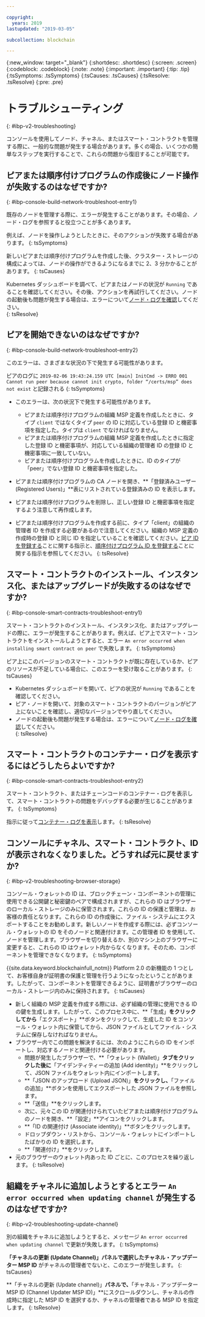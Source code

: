 ```yaml
---

copyright:
  years: 2019
lastupdated: "2019-03-05"

subcollection: blockchain

---
```



{:new_window: target="_blank"}
{:shortdesc: .shortdesc}
{:screen: .screen}
{:codeblock: .codeblock}
{:note: .note}
{:important: .important}
{:tip: .tip}
{:tsSymptoms: .tsSymptoms}
{:tsCauses: .tsCauses}
{:tsResolve: .tsResolve}
{:pre: .pre}

# トラブルシューティング
{: #ibp-v2-troubleshooting}

コンソールを使用してノード、チャネル、またはスマート・コントラクトを管理する際に、一般的な問題が発生する場合があります。多くの場合、いくつかの簡単なステップを実行することで、これらの問題から復旧することが可能です。

## ピアまたは順序付けプログラムの作成後にノード操作が失敗するのはなぜですか?
{: #ibp-console-build-network-troubleshoot-entry1}

既存のノードを管理する際に、エラーが発生することがあります。その場合、ノード・ログを参照すると役立つことが多くあります。  

例えば、ノードを操作しようとしたときに、そのアクションが失敗する場合があります。
{: tsSymptoms}

新しいピアまたは順序付けプログラムを作成した後、クラスター・ストレージの構成によっては、ノードの操作ができるようになるまでに 2、3 分かかることがあります。
{: tsCauses}

Kubernetes ダッシュボードを調べて、ピアまたはノードの状況が `Running` であることを確認してください。その後、アクションを再試行してください。ノードの起動後も問題が発生する場合は、エラーについて[ノード・ログを確認](/docs/services/blockchain/howto/ibp-console-manage.html#ibp-console-manage-console-node-logs)してください。  
{: tsResolve}

## ピアを開始できないのはなぜですか?
{: #ibp-console-build-network-troubleshoot-entry2}

このエラーは、さまざまな状況の下で発生する可能性があります。

ピアのログに `2019-02-06 19:43:24.159 UTC [main] InitCmd -> ERRO 001 Cannot run peer because cannot init crypto, folder “/certs/msp” does not exist` と記録される
{: tsSymptoms}

- このエラーは、次の状況下で発生する可能性があります。
  - ピアまたは順序付けプログラムの組織 MSP 定義を作成したときに、タイプ `client` ではなくタイプ `peer` の ID に対応している登録 ID と機密事項を指定した。タイプは `client` でなければなりません。
  - ピアまたは順序付けプログラムの組織 MSP 定義を作成したときに指定した登録 ID と機密事項が、対応している組織の管理者 ID の登録 ID と機密事項に一致していない。
  - ピアまたは順序付けプログラムを作成したときに、ID のタイプが「peer」でない登録 ID と機密事項を指定した。

- ピアまたは順序付けプログラムの CA ノードを開き、**「登録済みユーザー (Registered Users)」**表にリストされている登録済みの ID を表示します。
- ピアまたは順序付けプログラムを削除し、正しい登録 ID と機密事項を指定するよう注意して再作成します。
- ピアまたは順序付けプログラムを作成する前に、タイプ「client」の組織の管理者 ID を作成する必要があるので注意してください。組織の MSP 定義の作成時の登録 ID と同じ ID を指定していることを確認してください。[ピア ID を登録する](/docs/services/blockchain/howto/ibp-console-build-network.html#ibp-console-build-network-use-CA-org1)ことに関する指示と、[順序付けプログラム ID を登録する](/docs/services/blockchain/howto/ibp-console-build-network.html#ibp-console-build-network-use-CA-orderer)ことに関する指示を参照してください。
{: tsResolve}

## スマート・コントラクトのインストール、インスタンス化、またはアップグレードが失敗するのはなぜですか?
{: #ibp-console-smart-contracts-troubleshoot-entry1}

スマート・コントラクトのインストール、インスタンス化、またはアップグレードの際に、エラーが発生することがあります。例えば、ピア上でスマート・コントラクトをインストールしようとすると、エラー `An error occurred when installing smart contract on peer` で失敗します。
{: tsSymptoms}

ピア上にこのバージョンのスマート・コントラクトが既に存在しているか、ピアのリソースが不足している場合に、このエラーを受け取ることがあります。
{: tsCauses}

- Kubernetes ダッシュボードを開いて、ピアの状況が `Running` であることを確認してください。  
- ピア・ノードを開いて、対象のスマート・コントラクトのバージョンがピア上にないことを確認し、適切なバージョンでやり直してください。
- ノードの起動後も問題が発生する場合は、エラーについて[ノード・ログを確認](/docs/services/blockchain/howto/ibp-console-manage.html#ibp-console-manage-console-node-logs)してください。  
{: tsResolve}

## スマート・コントラクトのコンテナー・ログを表示するにはどうしたらよいですか?
{: #ibp-console-smart-contracts-troubleshoot-entry2}

スマート・コントラクト、またはチェーンコードのコンテナー・ログを表示して、スマート・コントラクトの問題をデバッグする必要が生じることがあります。
{: tsSymptoms}

指示に従って[コンテナー・ログを表示](/docs/services/blockchain/howto/ibp-console-manage.html#ibp-console-manage-console-container-logs)します。
{: tsResolve}

## コンソールにチャネル、スマート・コントラクト、ID が表示されなくなりました。どうすれば元に戻せますか?
{: #ibp-v2-troubleshooting-browser-storage}

コンソール・ウォレットの ID は、ブロックチェーン・コンポーネントの管理に使用できる公開鍵と秘密鍵のペアで構成されますが、これらの ID はブラウザーのローカル・ストレージのみに保管されます。これらの ID の保護と管理は、お客様の責任となります。これらの ID の作成後に、ファイル・システムにエクスポートすることをお勧めします。新しいノードを作成する際には、必ずコンソール・ウォレットの ID をそのノードと関連付けます。この管理者 ID を使用して、ノードを管理します。ブラウザーを切り替えるか、別のマシン上のブラウザーに変更すると、これらの ID はウォレット内からなくなります。そのため、コンポーネントを管理できなくなります。
{: tsSymptoms}

{{site.data.keyword.blockchainfull_notm}} Platform 2.0 の新機能の 1 つとして、お客様自身が証明書の保護と管理を行うようになったということがあります。したがって、コンポーネントを管理できるように、証明書がブラウザーのローカル・ストレージ内のみに保持されます。
{: tsCauses}

- 新しく組織の MSP 定義を作成する際には、必ず組織の管理に使用できる ID の鍵を生成します。したがって、このプロセス中に、**「生成」**をクリックしてから**「エクスポート」**ボタンをクリックして、生成した ID をコンソール・ウォレット内に保管してから、JSON ファイルとしてファイル・システムに保存しなければなりません。
- ブラウザー内でこの問題を解決するには、次のようにこれらの ID をインポートし、対応するノードと関連付ける必要があります。
  - 問題が発生したブラウザーで、**「ウォレット (Wallet)」**タブをクリックした後に**「アイデンティティーの追加 (Add identity)」**をクリックして、JSON ファイルをウォレット内にインポートします。
  - **「JSON のアップロード (Upload JSON)」**をクリックし、**「ファイルの追加」**ボタンを使用してエクスポートした JSON ファイルを参照します。
  - **「送信」**をクリックします。
  - 次に、元々この ID が関連付けられていたピアまたは順序付けプログラムのノードを開き、**「設定」**アイコンをクリックします。
  - **「ID の関連付け (Associate identity)」**ボタンをクリックします。
  - ドロップダウン・リストから、コンソール・ウォレットにインポートしたばかりの ID を選択します。
  - **「関連付け」**をクリックします。
- 元のブラウザーのウォレット内あった ID ごとに、このプロセスを繰り返します。
{: tsResolve}

## 組織をチャネルに追加しようとするとエラー `An error occurred when updating channel` が発生するのはなぜですか?
{: #ibp-v2-troubleshooting-update-channel}

別の組織をチャネルに追加しようとすると、メッセージ `An error occurred when updating channel` で更新が失敗します。
{: tsSymptoms}

**「チャネルの更新 (Update Channel)」**パネルで選択した**チャネル・アップデーター MSP ID** がチャネルの管理者でないと、このエラーが発生します。
{: tsCauses}

**「チャネルの更新 (Update channel)」**パネルで、**「チャネル・アップデーター MSP ID (Channel Updater MSP ID)」**にスクロールダウンし、チャネルの作成時に指定した MSP ID を選択するか、チャネルの管理者である MSP ID を指定します。
{: tsResolve}
